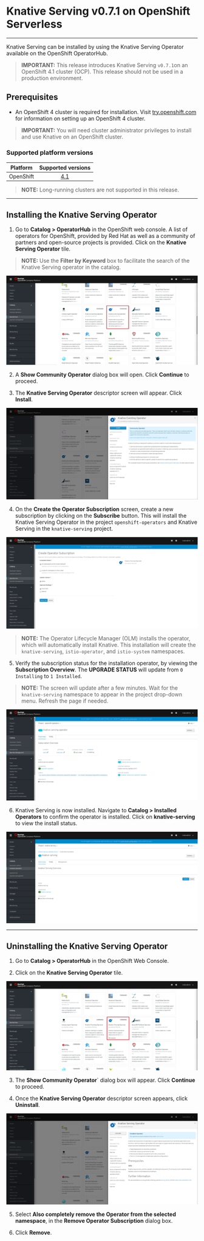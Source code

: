 # Knative Serving v0.7.1 on OpenShift Serverless
--------

Knative Serving can be installed by using the Knative Serving Operator available on the OpenShift OperatorHub.


> **IMPORTANT:** This release introduces Knative Serving `v0.7.1`on an OpenShift 4.1 cluster (OCP). This release should not be used in a production environment.


## Prerequisites

* An OpenShift 4 cluster is required for installation. Visit [try.openshift.com](https://try.openshift.com/) for information on setting up an OpenShift 4 cluster.

> **IMPORTANT:**  You will need cluster administrator privileges to install and use Knative on an OpenShift cluster.

### Supported platform versions

| Platform        | Supported versions           |
| ------------- |:-------------:|
| OpenShift      | [4.1](https://try.openshift.com/)          |

> **NOTE:**  Long-running clusters are not supported in this release.

------
## Installing the Knative Serving Operator

1. Go to **Catalog > OperatorHub** in the OpenShift web console. A list of operators for OpenShift, provided by Red Hat as well as a community of partners and open-source projects is provided. Click on the **Knative Serving Operator** tile.

> **NOTE:** Use the **Filter by Keyword** box to facilitate the search of the Knative Serving operator in the catalog.

![KSO Tile](/images/knative-serving-tile-highlighted.png)

2. A **Show Community Operator** dialog box will open. Click **Continue** to proceed.

3. The **Knative Serving Operator** descriptor screen will appear. Click **Install**.

![KSO Install Screen](/images/knative-serving-operator-screen.png)

4. On the **Create the Operator Subscription** screen, create a new subscription by clicking on the **Subscribe** button. This will install the Knative Serving Operator in the project `openshift-operators` and Knative Serving in the `knative-serving` project.

![KSO Namespaces Default](/images/knative-serving-namespaces-default.png)

> **NOTE:** The Operator Lifecycle Manager (OLM) installs the operator, which will automatically install Knative. This installation will create the `knative-serving`, `istio-operator`, and `istio-system` namespaces.

5. Verify the subscription status for the installation operator, by viewing the **Subscription Overview**. The **UPGRADE STATUS** will update from `0 Installing` to `1 Installed`. 

> **NOTE:** The screen will update after a few minutes. Wait for the `knative-serving` namespace to appear in the project drop-down menu. Refresh the page if needed.

![KSO Upgrade Status](/images/knative-serving-installed-sub.png)

6. Knative Serving is now installed. Navigate to **Catalog > Installed Operators** to confirm the operator is installed. Click on **knative-serving** to view the install status.

![KSO installed](/images/knative-serving-installed-operator.png)

------
## Uninstalling the Knative Serving Operator

1. Go to **Catalog > OperatorHub** in the OpenShift Web Console.

2. Click on the **Knative Serving Operator** tile.

![KSO Uninstall Tile](/images/knative-serving-uninstall-tile.png)

3. The **Show Community Operator**` dialog box will appear. Click **Continue** to proceed.

4. Once the **Knative Serving Operator** descriptor screen appears, click **Uninstall**.

![KSO Uninstall](/images/knative-serving-uninstall-operator.png)

5. Select **Also completely remove the Operator from the selected namespace**, in the **Remove Operator Subscription** dialog box.

6. Click **Remove**.
